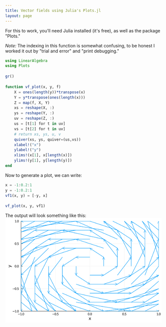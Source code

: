 ```yaml
---
title: Vector fields using Julia's Plots.jl
layout: page
---
```


For this to work, you'll need Julia installed (it's free), as well as the package "Plots."

*Note:* The indexing in this function is somewhat confusing, to be honest I worked it out by "trial and error" and "print debugging."

```julia
using LinearAlgebra
using Plots

gr()

function vf_plot(x, y, f)
    X = ones(length(y))*transpose(x)
    Y = y*transpose(ones(length(x)))
    Z = map(f, X, Y)
    xs = reshape(X, :)
    ys = reshape(Y, :)
    uv = reshape(Z, :)
    us = [t[1] for t in uv]
    vs = [t[2] for t in uv]
    # return xs, ys, u, v
    quiver(xs, ys, quiver=(us,vs))
    xlabel!("x")
    ylabel!("y")
    xlims!(x[1], x[length(x)])
    ylims!(y[1], y[length(y)])
end
```

Now to generate a plot, we can write:

```julia
x = -1:0.2:1
y = -1:0.2:1
vf1(x, y) = [-y, x]

vf_plot(x, y, vf1)
```

The output will look something like this:
![The vector field $(-y, x)$](./vect-fld.png)